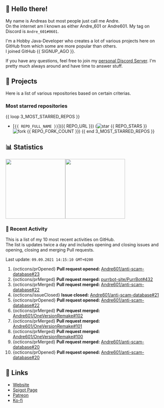 <!-- Links -->
[purr]: https://purrbot.site
[discord]: https://discord.gg/6dazXp6
[website]: https://andre601.ch
[spigot]: https://www.spigotmc.org/resources/authors/56829/
[patreon]: https://patreon.com/andre_601
[ko-fi]: https://ko-fi.com/andre_601

<!-- SVGs -->
[star]: https://cdn.jsdelivr.net/gh/Readme-Workflows/Readme-Icons@main/icons/octicons/StarredRepository.svg
[fork]: https://cdn.jsdelivr.net/gh/Readme-Workflows/Readme-Icons@main/icons/octicons/ForkedRepository.svg

## 👋 Hello there!
My name is Andreas but most people just call me Andre.  
On the internet am I known as either Andre_601 or Andre601. My tag on Discord is `Andre_601#0601`.

I'm a Hobby Java-Developer who creates a lot of various projects here on GitHub from which some are more popular than others.  
I joined GitHub {{ SIGNUP_AGO }}.

If you have any questions, feel free to join my [personal Discord Server][discord]. I'm pretty much always around and have time to answer stuff.

## 📁 Projects
Here is a list of various repositories based on certain criterias.

### Most starred repositories

{{ loop 3_MOST_STARRED_REPOS }}
- [`{{ REPO_FULL_NAME }}`]({{ REPO_URL }}) (![star] {{ REPO_STARS }} ![fork] {{ REPO_FORK_COUNT }})
{{ end 3_MOST_STARRED_REPOS }}

## 📊 Statistics
<img height="195px" src="https://github-readme-stats.vercel.app/api?username=Andre601&show_icons=true&hide_rank=true&title_color=3498db&bg_color=ffffff00&text_color=718096&disable_animations=true"><img height="195px" src="https://github-readme-stats.vercel.app/api/top-langs?username=Andre601&layout=compact&title_color=3498db&bg_color=ffffff00&text_color=718096">

### 📜 Recent Activity
This is a list of my 10 most recent activities on GitHub.  
The list is updates twice a day and includes opening and closing issues and opening, closing and merging Pull requests.

<!--RECENT_ACTIVITY:last_update-->
Last update: `09.09.2021 14:15:10 GMT+0200`
<!--RECENT_ACTIVITY:last_update_end-->
<!--RECENT_ACTIVITY:start-->
1. {octicons/prOpened} **Pull request opened:** [Andre601/anti-scam-database#23](https://github.com/Andre601/anti-scam-database/pull/23)
2. {octicons/prMerged} **Pull request merged:** [purrbot-site/PurrBot#432](https://github.com/purrbot-site/PurrBot/pull/432)
3. {octicons/prMerged} **Pull request merged:** [Andre601/anti-scam-database#22](https://github.com/Andre601/anti-scam-database/pull/22)
4. {octicons/issueClosed} **Issue closed:** [Andre601/anti-scam-database#21](https://github.com/Andre601/anti-scam-database/issues/21)
5. {octicons/prOpened} **Pull request opened:** [Andre601/anti-scam-database#22](https://github.com/Andre601/anti-scam-database/pull/22)
6. {octicons/prMerged} **Pull request merged:** [Andre601/OneVersionRemake#102](https://github.com/Andre601/OneVersionRemake/pull/102)
7. {octicons/prMerged} **Pull request merged:** [Andre601/OneVersionRemake#101](https://github.com/Andre601/OneVersionRemake/pull/101)
8. {octicons/prMerged} **Pull request merged:** [Andre601/OneVersionRemake#100](https://github.com/Andre601/OneVersionRemake/pull/100)
9. {octicons/prMerged} **Pull request merged:** [Andre601/anti-scam-database#20](https://github.com/Andre601/anti-scam-database/pull/20)
10. {octicons/prOpened} **Pull request opened:** [Andre601/anti-scam-database#20](https://github.com/Andre601/anti-scam-database/pull/20)
<!--RECENT_ACTIVITY:end-->

## 🔗 Links
- [Website]
- [Spigot Page][spigot]
- [Patreon]
- [Ko-fi]
